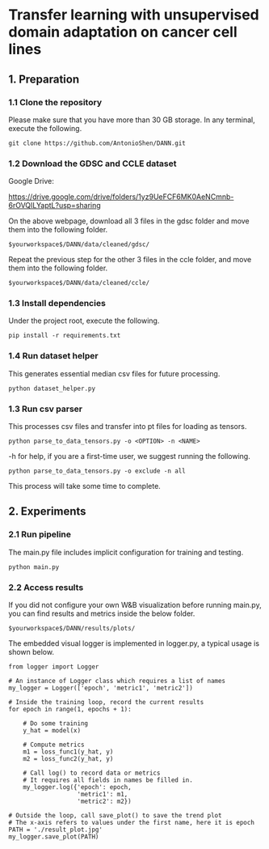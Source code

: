 # Transfer learning with unsupervised domain adaptation on cancer cell lines

## 1. Preparation

### 1.1 Clone the repository

Please make sure that you have more than 30 GB storage. In any terminal, execute the following. 

```
git clone https://github.com/AntonioShen/DANN.git
```

### 1.2 Download the GDSC and CCLE dataset

Google Drive: 

https://drive.google.com/drive/folders/1yz9UeFCF6MK0AeNCmnb-6rOVQILYaptL?usp=sharing

On the above webpage, download all 3 files in the gdsc folder and move them into the following folder.

```
$yourworkspace$/DANN/data/cleaned/gdsc/
```

Repeat the previous step for the other 3 files in the ccle folder, and move them into the following folder.

```
$yourworkspace$/DANN/data/cleaned/ccle/
```

### 1.3 Install dependencies

Under the project root, execute the following.

```
pip install -r requirements.txt
```

### 1.4 Run dataset helper

This generates essential median csv files for future processing.

```
python dataset_helper.py
```

### 1.3 Run csv parser

This processes csv files and transfer into pt files for loading as tensors.

```
python parse_to_data_tensors.py -o <OPTION> -n <NAME>
```

-h for help, if you are a first-time user, we suggest running the following.

```
python parse_to_data_tensors.py -o exclude -n all
```

This process will take some time to complete.

## 2. Experiments

### 2.1 Run pipeline

The main.py file includes implicit configuration for training and testing.

```
python main.py
```

### 2.2 Access results

If you did not configure your own W&B visualization before running main.py, you can find results and metrics inside the below folder.

```
$yourworkspace$/DANN/results/plots/
```

The embedded visual logger is implemented in logger.py, a typical usage is shown below.

```
from logger import Logger

# An instance of Logger class which requires a list of names
my_logger = Logger(['epoch', 'metric1', 'metric2'])

# Inside the training loop, record the current results
for epoch in range(1, epochs + 1):

    # Do some training
    y_hat = model(x)
    
    # Compute metrics
    m1 = loss_func1(y_hat, y)
    m2 = loss_func2(y_hat, y)
    
    # Call log() to record data or metrics
    # It requires all fields in names be filled in.
    my_logger.log({'epoch': epoch, 
                   'metric1': m1, 
                   'metric2': m2})

# Outside the loop, call save_plot() to save the trend plot
# The x-axis refers to values under the first name, here it is epoch
PATH = './result_plot.jpg'
my_logger.save_plot(PATH)
```